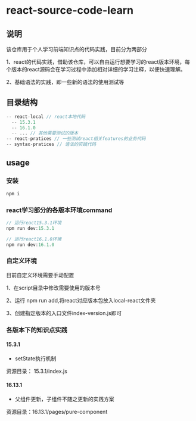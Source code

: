 # react-source-code-learn

## 说明

该仓库用于个人学习前端知识点的代码实践，目前分为两部分

1、react的代码实践，借助该仓库，可以自由运行想要学习的react版本环境，每个版本的react源码会在学习过程中添加相对详细的学习注释，以便快速理解。

2、基础语法的实践，即一些新的语法的使用测试等

## 目录结构

```js
-- react-local // react本地代码 
  -- 15.3.1
  -- 16.1.0
  -- ... // 其他需要测试的版本
-- react-pratices // 一些测试react相关features的业务代码
-- syntax-pratices // 语法的实践代码
```

## usage

### 安装

```js
npm i
```

### react学习部分的各版本环境command

```js
// 运行react15.3.1环境
npm run dev:15.3.1

// 运行react16.1.0环境
npm run dev:16.1.0
```

### 自定义环境

目前自定义环境需要手动配置

1、在script目录中修改需要使用的版本号

2、运行 npm run add,将react对应版本包放入local-react文件夹

3、创建指定版本的入口文件index-version.js即可

### 各版本下的知识点实践

#### 15.3.1

- setState执行机制

资源目录： 15.3.1/index.js

#### 16.13.1

- 父组件更新，子组件不随之更新的实践方案

资源目录：16.13.1/pages/pure-component
